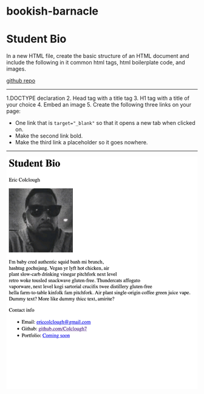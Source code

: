 # bookish-barnacle
# Student Bio
In a new HTML file, create the basic structure of an HTML document and include the following in it common html tags, html boilerplate code, and images.

[github repo](https://github.com/Colclough7/bookish-barnacle)

---


1.DOCTYPE declaration
2. Head tag with a title tag
3. H1 tag with a title of your choice
4. Embed an image
5. Create the following three links on your page:
  * One link that is `target="_blank"` so that it opens a new tab when clicked on.
  * Make the second link bold.
  * Make the third link a placeholder so it goes nowhere.

---


![Student Bio Website](studentBio.png)

